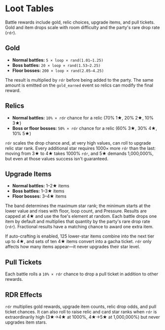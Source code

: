 # Loot Tables

Battle rewards include gold, relic choices, upgrade items, and pull tickets. Gold
and item drops scale with room difficulty and the party's rare drop rate (`rdr`).

## Gold
- **Normal battles:** `5 × loop × rand(1.01–1.25)`
- **Boss battles:** `20 × loop × rand(1.53–2.25)`
- **Floor bosses:** `200 × loop × rand(2.05–4.25)`

The result is multiplied by `rdr` before being added to the party. The same
amount is emitted on the `gold_earned` event so relics can modify the final
reward.

## Relics
- **Normal battles:** `10% × rdr` chance for a relic (70% 1★, 20% 2★, 10% 3★)
- **Boss or floor bosses:** `50% × rdr` chance for a relic (60% 3★, 30% 4★, 10% 5★)

`rdr` scales the drop chance and, at very high values, can roll to upgrade relic
star rank. Every additional star requires 1000× more `rdr` than the last:
moving from 3★ to 4★ takes 1000% `rdr`, and 5★ demands 1,000,000%, but even at
those values success isn't guaranteed.

## Upgrade Items
- **Normal battles:** 1–2★ items
- **Boss battles:** 1–3★ items
- **Floor bosses:** 3–4★ items

The band determines the maximum star rank; the minimum starts at the lower
value and rises with floor, loop count, and Pressure. Results are capped at 4★
and use the foe's element at random. Each battle drops one item by default and
multiplies that quantity by the party's rare drop rate (`rdr`). Fractional results
have a matching chance to award one extra item.

If auto-crafting is enabled, 125 lower-star items combine into the next tier up
to 4★, and sets of ten 4★ items convert into a gacha ticket. `rdr` only affects
how many items appear—it never upgrades their star level.

## Pull Tickets
Each battle rolls a `10% × rdr` chance to drop a pull ticket in addition to
other rewards.

## RDR Effects
`rdr` multiplies gold rewards, upgrade item counts, relic drop odds, and pull
ticket chances. It can also roll to raise relic and card star ranks when `rdr`
is extraordinarily high (3★→4★ at 1000%, 4★→5★ at 1,000,000%) but never
upgrades item stars.
